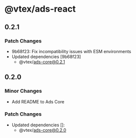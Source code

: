 # @vtex/ads-react

## 0.2.1

### Patch Changes

- 9b68f23: Fix incompatibility issues with ESM environments
- Updated dependencies [9b68f23]
  - @vtex/ads-core@0.2.1

## 0.2.0

### Minor Changes

- Add README to Ads Core

### Patch Changes

- Updated dependencies []:
  - @vtex/ads-core@0.2.0
